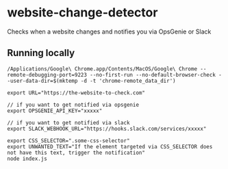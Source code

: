 # website-change-detector

Checks when a website changes and notifies you via OpsGenie or Slack

## Running locally 

    /Applications/Google\ Chrome.app/Contents/MacOS/Google\ Chrome --remote-debugging-port=9223 --no-first-run --no-default-browser-check --user-data-dir=$(mktemp -d -t 'chrome-remote_data_dir')

    export URL="https://the-website-to-check.com"
    
    // if you want to get notified via opsgenie
    export OPSGENIE_API_KEY="xxxxx"

    // if you want to get notified via slack
    export SLACK_WEBHOOK_URL="https://hooks.slack.com/services/xxxxx"

    export CSS_SELECTOR=".some-css-selector"
    export UNWANTED_TEXT="If the element targeted via CSS_SELECTOR does not have this text, trigger the notification"
    node index.js
